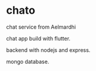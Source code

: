 # chato

chat service from Aelmardhi

chat app build with flutter.

backend with nodejs and express.

mongo database.

